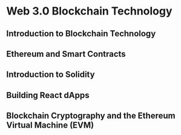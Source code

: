 # Web 3.0 Blockchain Technology


## Introduction to Blockchain Technology


## Ethereum and Smart Contracts


## Introduction to Solidity


## Building React dApps


## Blockchain Cryptography and the Ethereum Virtual Machine (EVM)